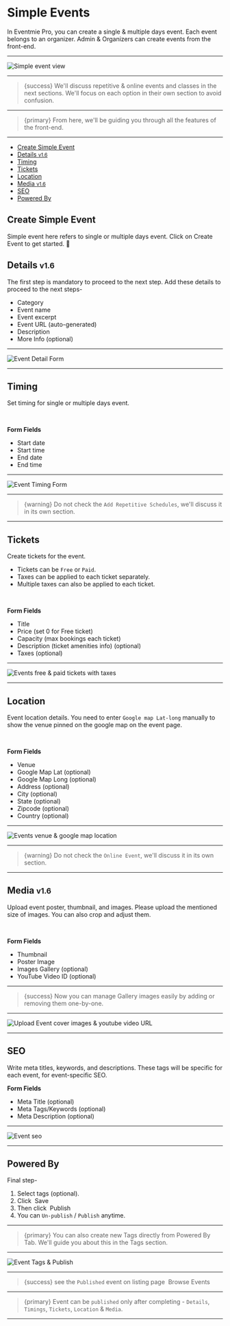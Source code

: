 # Simple Events

In Eventmie Pro, you can create a single & multiple days event. Each event belongs to an organizer. Admin & Organizers can create events from the front-end.

---

![Simple event view](https://eventmie-pro-docs.classiebit.com/images/events-simple-event-view.jpg "Simple event view")

---

>{success} We'll discuss repetitive & online events and classes in the next sections. We'll focus on each option in their own section to avoid confusion. 

---

>{primary} From here, we'll be guiding you through all the features of the front-end.

---


- [Create Simple Event](#create-simple-event)
- [Details <small class="v">v1.6</small>](#Details)
- [Timing](#Timing)
- [Tickets](#Tickets)
- [Location](#Location)
- [Media <small class="v">v1.6</small>](#Media)
- [SEO](#SEO)
- [Powered By](#powered-by)


<a name="create-simple-event"></a>
## Create Simple Event

Simple event here refers to single or multiple days event. Click on <larecipe-button type="primary" size="sm" rounded>Create Event</larecipe-button> to get started. 😤


<a name="Details"></a>
## Details <small class="v">v1.6</small>

The first step is mandatory to proceed to the next step. Add these details to proceed to the next steps-

- Category
- Event name
- Event excerpt
- Event URL (auto-generated)
- Description
- More Info (optional)

---

![Event Detail Form](https://eventmie-pro-docs.classiebit.com/images/events-simple-event-detail-new.jpg "Event Detail Form")

---


<a name="Timing"></a>
## Timing

Set timing for single or multiple days event.

<br>

**Form Fields**

- Start date
- Start time
- End date
- End time

---

![Event Timing Form](https://eventmie-pro-docs.classiebit.com/images/events-simple-event-timings.jpg "Event Timing Form")

---

>{warning} Do not check the `Add Repetitive Schedules`, we'll discuss it in its own section. 

---


<a name="Tickets"></a>
## Tickets

Create tickets for the event. 

- Tickets can be `Free` or `Paid`. 
- Taxes can be applied to each ticket separately.
- Multiple taxes can also be applied to each ticket.

<br>

**Form Fields**

- Title
- Price (set 0 for Free ticket)
- Capacity (max bookings each ticket)
- Description (ticket amenities info) (optional)
- Taxes (optional)

---

![Events free & paid tickets with taxes](https://eventmie-pro-docs.classiebit.com/images/events-simple-event-ticket.jpg "Events free & paid tickets with taxes")

---


<a name="Location"></a>
## Location

Event location details. You need to enter `Google map Lat-long` manually to show the venue pinned on the google map on the event page.

<br>

**Form Fields**

- Venue
- Google Map Lat (optional)
- Google Map Long (optional)
- Address (optional)
- City (optional)
- State (optional)
- Zipcode (optional)
- Country (optional)

---

![Events venue & google map location](https://eventmie-pro-docs.classiebit.com/images/events-simple-event-location.jpg "Events venue & google map location")

---

>{warning} Do not check the `Online Event`, we'll discuss it in its own section. 

---


<a name="Media"></a>
## Media <small class="v">v1.6</small>

Upload event poster, thumbnail, and images. Please upload the mentioned size of images. You can also crop and adjust them.

<br>

**Form Fields**

- Thumbnail
- Poster Image 
- Images Gallery (optional)
- YouTube Video ID (optional)

---

>{success} Now you can manage Gallery images easily by adding or removing them one-by-one.

---

![Upload Event cover images & youtube video URL](https://eventmie-pro-docs.classiebit.com/images/events-manage-gallery-images.jpg "Upload Event cover images & youtube video URL")

---



<a name="SEO"></a>
## SEO

Write meta titles, keywords, and descriptions. These tags will be specific for each event, for event-specific SEO.

**Form Fields**

- Meta Title (optional)
- Meta Tags/Keywords (optional)
- Meta Description (optional)

---

![Event seo](https://eventmie-pro-docs.classiebit.com/images/events-simple-event-seo.jpg "Event seo")

---


<a name="powered-by"></a>
## Powered By

Final step- 

1. Select tags (optional).
2. Click &nbsp;<larecipe-button type="info" size="sm" rounded>Save</larecipe-button>
3. Then click &nbsp;<larecipe-button type="success" size="sm" rounded>Publish</larecipe-button>
4. You can `Un-publish` / `Publish` anytime. 

---

>{primary} You can also create new Tags directly from Powered By Tab. We'll guide you about this in the Tags section.

---

![Event Tags & Publish](https://eventmie-pro-docs.classiebit.com/images/events-simple-event-powered-by.jpg "Event Tags & Publish")

---

> {success} see the `Published` event on listing page &nbsp;<larecipe-button type="secondary" size="sm" rounded>Browse Events</larecipe-button>

---

>{primary} Event can be `published` only after completing - `Details`, `Timings`, `Tickets`, `Location` & `Media`.

---